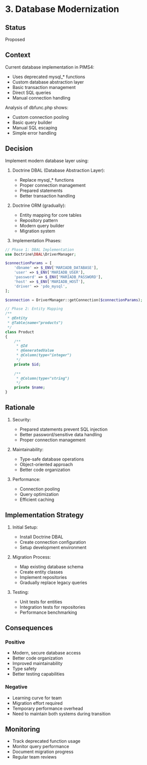 # 3. Database Modernization

## Status
Proposed

## Context
Current database implementation in PIMS4:
- Uses deprecated mysql_* functions
- Custom database abstraction layer
- Basic transaction management
- Direct SQL queries
- Manual connection handling

Analysis of dbfunc.php shows:
- Custom connection pooling
- Basic query builder
- Manual SQL escaping
- Simple error handling

## Decision
Implement modern database layer using:

1. Doctrine DBAL (Database Abstraction Layer):
   - Replace mysql_* functions
   - Proper connection management
   - Prepared statements
   - Better transaction handling

2. Doctrine ORM (gradually):
   - Entity mapping for core tables
   - Repository pattern
   - Modern query builder
   - Migration system

3. Implementation Phases:
```php
// Phase 1: DBAL Implementation
use Doctrine\DBAL\DriverManager;

$connectionParams = [
    'dbname' => $_ENV['MARIADB_DATABASE'],
    'user' => $_ENV['MARIADB_USER'],
    'password' => $_ENV['MARIADB_PASSWORD'],
    'host' => $_ENV['MARIADB_HOST'],
    'driver' => 'pdo_mysql',
];

$connection = DriverManager::getConnection($connectionParams);

// Phase 2: Entity Mapping
/**
 * @Entity
 * @Table(name="products")
 */
class Product
{
    /**
     * @Id
     * @GeneratedValue
     * @Column(type="integer")
     */
    private $id;
    
    /**
     * @Column(type="string")
     */
    private $name;
}
```

## Rationale
1. Security:
   - Prepared statements prevent SQL injection
   - Better password/sensitive data handling
   - Proper connection management

2. Maintainability:
   - Type-safe database operations
   - Object-oriented approach
   - Better code organization

3. Performance:
   - Connection pooling
   - Query optimization
   - Efficient caching

## Implementation Strategy
1. Initial Setup:
   - Install Doctrine DBAL
   - Create connection configuration
   - Setup development environment

2. Migration Process:
   - Map existing database schema
   - Create entity classes
   - Implement repositories
   - Gradually replace legacy queries

3. Testing:
   - Unit tests for entities
   - Integration tests for repositories
   - Performance benchmarking

## Consequences
### Positive
- Modern, secure database access
- Better code organization
- Improved maintainability
- Type safety
- Better testing capabilities

### Negative
- Learning curve for team
- Migration effort required
- Temporary performance overhead
- Need to maintain both systems during transition

## Monitoring
- Track deprecated function usage
- Monitor query performance
- Document migration progress
- Regular team reviews
